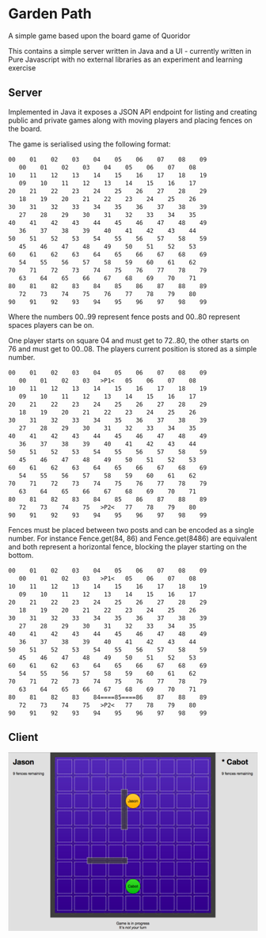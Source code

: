 # Garden Path

A simple game based upon the board game of Quoridor

This contains a simple server written in Java and a UI - currently written in Pure Javascript with no external libraries as an experiment and learning exercise

## Server

Implemented in Java it exposes a JSON API endpoint for listing and creating public and private games along with moving players and placing fences on the board.

The game is serialised using the following format:

```
00    01    02    03    04    05    06    07    08    09    
   00    01    02    03    04    05    06    07    08 
10    11    12    13    14    15    16    17    18    19    
   09    10    11    12    13    14    15    16    17 
20    21    22    23    24    25    26    27    28    29    
   18    19    20    21    22    23    24    25    26 
30    31    32    33    34    35    36    37    38    39    
   27    28    29    30    31    32    33    34    35 
40    41    42    43    44    45    46    47    48    49    
   36    37    38    39    40    41    42    43    44 
50    51    52    53    54    55    56    57    58    59    
   45    46    47    48    49    50    51    52    53 
60    61    62    63    64    65    66    67    68    69    
   54    55    56    57    58    59    60    61    62 
70    71    72    73    74    75    76    77    78    79    
   63    64    65    66    67    68    69    70    71 
80    81    82    83    84    85    86    87    88    89    
   72    73    74    75    76    77    78    79    80 
90    91    92    93    94    95    96    97    98    99 
```

Where the numbers 00..99 represent fence posts and 00..80 represent spaces players can be on.

One player starts on square 04 and must get to 72..80, the other starts on 76 and must get to 00..08. The players current position is stored as a simple number.

```
00    01    02    03    04    05    06    07    08    09    
   00    01    02    03   >P1<   05    06    07    08 
10    11    12    13    14    15    16    17    18    19    
   09    10    11    12    13    14    15    16    17 
20    21    22    23    24    25    26    27    28    29    
   18    19    20    21    22    23    24    25    26 
30    31    32    33    34    35    36    37    38    39    
   27    28    29    30    31    32    33    34    35 
40    41    42    43    44    45    46    47    48    49    
   36    37    38    39    40    41    42    43    44 
50    51    52    53    54    55    56    57    58    59    
   45    46    47    48    49    50    51    52    53 
60    61    62    63    64    65    66    67    68    69    
   54    55    56    57    58    59    60    61    62 
70    71    72    73    74    75    76    77    78    79    
   63    64    65    66    67    68    69    70    71 
80    81    82    83    84    85    86    87    88    89    
   72    73    74    75   >P2<   77    78    79    80 
90    91    92    93    94    95    96    97    98    99 
```

Fences must be placed between two posts and can be encoded as a single number. For instance Fence.get(84, 86) and Fence.get(8486) are equivalent and both represent a horizontal fence, blocking the player starting on the bottom.

```
00    01    02    03    04    05    06    07    08    09    
   00    01    02    03   >P1<   05    06    07    08 
10    11    12    13    14    15    16    17    18    19    
   09    10    11    12    13    14    15    16    17 
20    21    22    23    24    25    26    27    28    29    
   18    19    20    21    22    23    24    25    26 
30    31    32    33    34    35    36    37    38    39    
   27    28    29    30    31    32    33    34    35 
40    41    42    43    44    45    46    47    48    49    
   36    37    38    39    40    41    42    43    44 
50    51    52    53    54    55    56    57    58    59    
   45    46    47    48    49    50    51    52    53 
60    61    62    63    64    65    66    67    68    69    
   54    55    56    57    58    59    60    61    62 
70    71    72    73    74    75    76    77    78    79    
   63    64    65    66    67    68    69    70    71 
80    81    82    83    84====85====86    87    88    89    
   72    73    74    75   >P2<   77    78    79    80 
90    91    92    93    94    95    96    97    98    99 
```

## Client

![Gameplay](/res/screenshot1.png)



